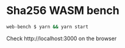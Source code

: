 # Sha256 WASM bench

```sh
web-bench $ yarn && yarn start
```
 
 Check http://localhost:3000 on the browser